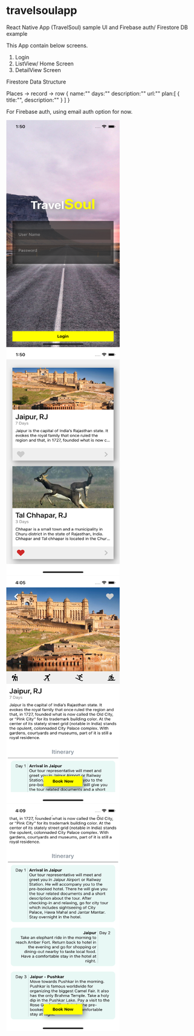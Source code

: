 # travelsoulapp
React Native App (TravelSoul) sample UI and Firebase auth/ Firestore DB example


This App contain below screens.
  1. Login
  2. ListView/ Home Screen
  3. DetailView Screen
  
Firestore Data Structure 

Places -> record -> row 
{
name:""
days:""
description:""
url:""
plan:[
  {
    title:"",
    description:""
  }
]
}

For Firebase auth, using email auth option for now.


<img src="https://github.com/narayan-ratawa/travelsoulapp/blob/master/Simulator%20Screen%20Shot%20-%20iPhone%20X%20-%202019-10-17%20at%2013.50.04.png" height="600" width="300" />

<img src="https://github.com/narayan-ratawa/travelsoulapp/blob/master/Simulator%20Screen%20Shot%20-%20iPhone%20X%20-%202019-10-17%20at%2013.50.15.png" height="600" width="300" />

<img src="https://github.com/narayan-ratawa/travelsoulapp/blob/master/Simulator%20Screen%20Shot%20-%20iPhone%20X%20-%202019-10-17%20at%2016.05.53.png" height="600" width="300" />

<img src="https://github.com/narayan-ratawa/travelsoulapp/blob/master/Simulator%20Screen%20Shot%20-%20iPhone%20X%20-%202019-10-17%20at%2016.09.51.png" height="600" width="300" />
